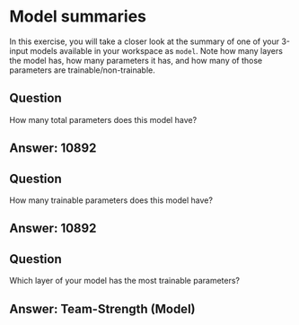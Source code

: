 # Model summaries #

In this exercise, you will take a closer look at the summary of one of your 3-input models available in your workspace as `model`. Note how many layers the model has, how many parameters it has, and how many of those parameters are trainable/non-trainable.


## Question ##
How many total parameters does this model have?

## Answer: 10892 ##

## Question ##
How many trainable parameters does this model have?

## Answer: 10892 ##

## Question ##
Which layer of your model has the most trainable parameters?

## Answer: Team-Strength (Model) ##
